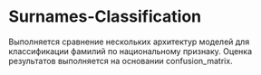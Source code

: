 # Surnames-Classification
Выполняется сравнение нескольких архитектур моделей для классификации фамилий по национальному признаку. Оценка результатов выполняется на основании confusion_matrix.
